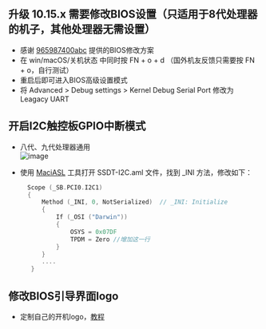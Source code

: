 ## 升级 10.15.x 需要修改BIOS设置（只适用于8代处理器的机子，其他处理器无需设置）
- 感谢 [965987400abc](https://github.com/965987400abc) 提供的BIOS修改方案
- 在 win/macOS/关机状态 中同时按 FN + o + d （国外机友反馈只需要按 FN + o，自行测试）
- 重启后即可进入BIOS高级设置模式
- 将 Advanced > Debug settings > Kernel Debug Serial Port 修改为 Leagacy UART

## 开启I2C触控板GPIO中断模式

- 八代、九代处理器通用  
 ![image](https://github.com/xiaoMGitHub/LEGION_Y7000Series_Hackintosh/blob/master/BIOS_Setup/Replce_Bios_Logo/Picture/Step_14.png)  
 
- 使用 [MaciASL](https://github.com/acidanthera/MaciASL/releases) 工具打开 SSDT-I2C.aml 文件，找到 _INI 方法，修改如下：
  ```Swift
    Scope (_SB.PCI0.I2C1)
    {
        Method (_INI, 0, NotSerialized)  // _INI: Initialize
        {
            If (_OSI ("Darwin"))
            {
                OSYS = 0x07DF
                TPDM = Zero //增加这一行
            }
        }
        ....
     }
  ```
## 修改BIOS引导界面logo
- 定制自己的开机logo，[教程](https://github.com/xiaoMGitHub/LEGION_Y7000Series_Hackintosh/blob/master/BIOS_Setup/Replce_Bios_Logo/README.md)
